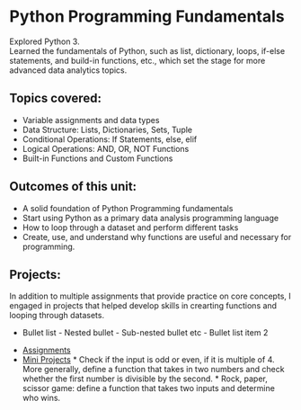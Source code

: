 # Python Programming Fundamentals

Explored Python 3.  
Learned the fundamentals of Python, such as list, dictionary, loops, if-else statements, and build-in functions, etc., which set the stage for more advanced data analytics topics.

## Topics covered: 
+ Variable assignments and data types
+ Data Structure: Lists, Dictionaries, Sets, Tuple
+ Conditional Operations: If Statements, else, elif
+ Logical Operations: AND, OR, NOT Functions
+ Built-in Functions and Custom Functions

## Outcomes of this unit:
+ A solid foundation of Python Programming fundamentals
+ Start using Python as a primary data analysis programming language
+ How to loop through a dataset and perform different tasks
+ Create, use, and understand why functions are useful and necessary for programming.

## Projects:
In addition to multiple assignments that provide practice on core concepts, I engaged in projects that helped develop skills in crearting functions and looping through datasets. 
- Bullet list
              - Nested bullet
                  - Sub-nested bullet etc
          - Bullet list item 2 
* [Assignments](https://github.com/BasiraS/data_analytics_2/tree/main/Python/Unit%202%20-%20Python%20Fundamentals/Assignments)
* [Mini Projects](https://github.com/BasiraS/data_analytics_2/tree/main/Python/Unit%202%20-%20Python%20Fundamentals/Mini%20Project)
              * Check if the input is odd or even, if it is multiple of 4. More generally, define a function that takes in two numbers and check whether the first number is divisible by the second. 
              * Rock, paper, scissor game: define a function that takes two inputs and determine who wins.

